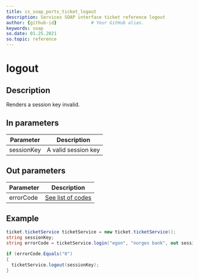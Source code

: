 ```yaml
---
title: cs_soap_ports_ticket_logout
description: Services SOAP interface ticket reference logout
author: {github-id}             # Your GitHub alias.
keywords: soap
so.date: 01.25.2021
so.topic: reference
---
```


# logout

## Description

Renders a session key invalid.

## In parameters

| Parameter | Description |
|---|---|
| sessionKey | A valid session key |

## Out parameters

| Parameter | Description |
|---|---|
| errorCode | [See list of codes][1] |

## Example

```csharp
ticket.ticketService ticketService = new ticket.ticketService();
string sessionKey;
string errorCode = ticketService.login("egon", "norges bank", out sessionKey);

if (errorCode.Equals("0")
{
  ticketService.logout(sessionKey);
}
```

<!-- Referenced links -->
[1]: ../../error-codes.md
